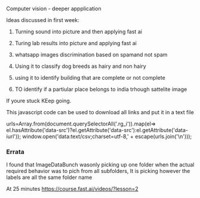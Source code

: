 Computer vision - deeper appplication

Ideas discussed in first week:
1. Turning sound into picture and then applying fast ai

2. Turing lab results into picture and applying fast ai

3. whatsapp images discrimination based on spamand not spam

4. Using it to classify dog breeds as hairy and non hairy

5. using it to identify building that are complete or not complete

6. TO identify if a partiular place belongs to india
trhough sattelite image

If youre stuck KEep going.

This javascript code can be used to download all links and put it in a text file

urls=Array.from(document.querySelectorAll('.rg_i')).map(el=> el.hasAttribute('data-src')?el.getAttribute('data-src'):el.getAttribute('data-iurl'));
window.open('data:text/csv;charset=utf-8,' + escape(urls.join('\n')));


### Errata

I found that ImageDataBunch wasonly picking up one folder when the actual required behavior was to pich from all subfolders, It is picking however the labels are all the same folder name

At 25 minutes
https://course.fast.ai/videos/?lesson=2

